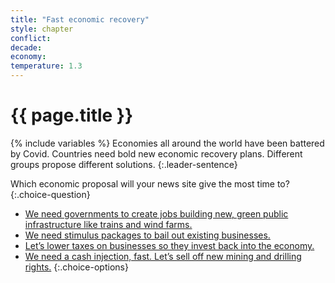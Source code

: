 ```yaml
---
title: "Fast economic recovery"
style: chapter
conflict: 
decade: 
economy: 
temperature: 1.3
---
```


<h1>{{ page.title }}</h1>

{% include variables %}
Economies all around the world have been battered by Covid. Countries need bold new economic recovery plans. Different groups propose different solutions.
{:.leader-sentence}

Which economic proposal will your news site give the most time to?
{:.choice-question}

- [We need governments to create jobs building new, green public infrastructure like trains and wind farms.](chapter_green-new-deal.html)
- [We need stimulus packages to bail out existing businesses.](chapter_bail-out-existing-businesses.html)
- [Let’s lower taxes on businesses so they invest back into the economy.](chapter_billionaires-get-richer.html)
- [We need a cash injection, fast. Let’s sell off new mining and drilling rights.](chapter_fossil-fuelled-development.html)
{:.choice-options}
